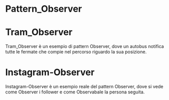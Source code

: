 # Pattern_Observer

# Tram_Observer
Tram_Observer è un esempio di pattern Observer, dove un autobus notifica tutte le fermate che compie nel percorso riguardo la sua posizione.

# Instagram-Observer
Instagram-Observer è un esempio reale del pattern Observer, dove si vede come Observer i follower e come Observabale la persona seguita.
